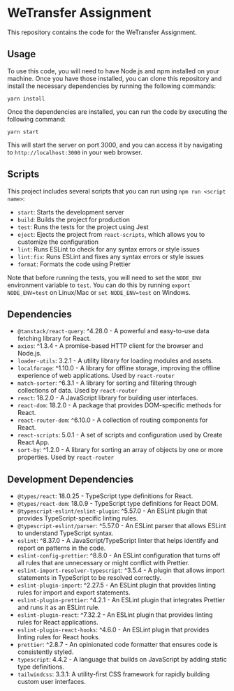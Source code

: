 
# WeTransfer Assignment

This repository contains the code for the WeTransfer Assignment.

## Usage

To use this code, you will need to have Node.js and npm installed on your machine. Once you have those installed, you can clone this repository and install the necessary dependencies by running the following commands:
 
    yarn install
Once the dependencies are installed, you can run the code by executing the following command:

    yarn start

This will start the server on port 3000, and you can access it by navigating to `http://localhost:3000` in your web browser.

## Scripts

This project includes several scripts that you can run using `npm run <script name>`:

-   `start`: Starts the development server
-   `build`: Builds the project for production
-   `test`: Runs the tests for the project using Jest
-   `eject`: Ejects the project from `react-scripts`, which allows you to customize the configuration
-   `lint`: Runs ESLint to check for any syntax errors or style issues
-   `lint:fix`: Runs ESLint and fixes any syntax errors or style issues
-   `format`: Formats the code using Prettier

Note that before running the tests, you will need to set the `NODE_ENV` environment variable to `test`. You can do this by running `export NODE_ENV=test` on Linux/Mac or `set NODE_ENV=test` on Windows.


## Dependencies

-   `@tanstack/react-query`: ^4.28.0 - A powerful and easy-to-use data fetching library for React.
-   `axios`: ^1.3.4 - A promise-based HTTP client for the browser and Node.js.
-   `loader-utils`: 3.2.1 - A utility library for loading modules and assets.
-   `localforage`: ^1.10.0 - A library for offline storage, improving the offline experience of web applications. Used by `react-router`
-   `match-sorter`: ^6.3.1 - A library for sorting and filtering through collections of data. Used by `react-router`
-   `react`: 18.2.0 - A JavaScript library for building user interfaces.
-   `react-dom`: 18.2.0 - A package that provides DOM-specific methods for React.
-   `react-router-dom`: ^6.10.0 - A collection of routing components for React.
-   `react-scripts`: 5.0.1 - A set of scripts and configuration used by Create React App.
-   `sort-by`: ^1.2.0 - A library for sorting an array of objects by one or more properties. Used by `react-router`

## Development Dependencies

-   `@types/react`: 18.0.25 - TypeScript type definitions for React.
-   `@types/react-dom`: 18.0.9 - TypeScript type definitions for React DOM.
-   `@typescript-eslint/eslint-plugin`: ^5.57.0 - An ESLint plugin that provides TypeScript-specific linting rules.
-   `@typescript-eslint/parser`: ^5.57.0 - An ESLint parser that allows ESLint to understand TypeScript syntax.
-   `eslint`: ^8.37.0 - A JavaScript/TypeScript linter that helps identify and report on patterns in the code.
-   `eslint-config-prettier`: ^8.8.0 - An ESLint configuration that turns off all rules that are unnecessary or might conflict with Prettier.
-   `eslint-import-resolver-typescript`: ^3.5.4 - A plugin that allows import statements in TypeScript to be resolved correctly.
-   `eslint-plugin-import`: ^2.27.5 - An ESLint plugin that provides linting rules for import and export statements.
-   `eslint-plugin-prettier`: ^4.2.1 - An ESLint plugin that integrates Prettier and runs it as an ESLint rule.
-   `eslint-plugin-react`: ^7.32.2 - An ESLint plugin that provides linting rules for React applications.
-   `eslint-plugin-react-hooks`: ^4.6.0 - An ESLint plugin that provides linting rules for React hooks.
-   `prettier`: ^2.8.7 - An opinionated code formatter that ensures code is consistently styled.
-   `typescript`: 4.4.2 - A language that builds on JavaScript by adding static type definitions.
-    `tailwindcss`: 3.3.1: A utility-first CSS framework for rapidly building custom user interfaces.